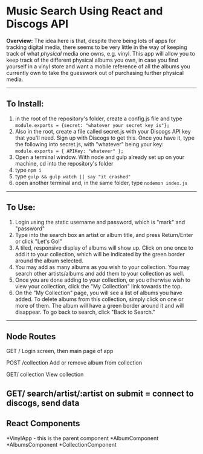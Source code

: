 # Music Search Using React and Discogs API

**Overview:** The idea here is that, despite there being lots of apps for tracking digital media, there seems to be very little in the way of keeping track of what *physical* media one owns, e.g. vinyl. This app will allow you to keep track of the different physical albums you own, in case you find yourself in a vinyl store and want a mobile reference of all the albums you currently own to take the guesswork out of purchasing further physical media. 

---
## To Install:

1. in the root of the repository's folder, create a config.js file and type `module.exports = {secret: "whatever your secret key is"};`
2. Also in the root, create a file called secret.js with your Discogs API key that you'll need. Sign up with Discogs to get this. Once you have it, type the following into secret.js, with "whatever" being your key: `module.exports = { APIKey: "whatever" };`
3. Open a terminal window. With node and gulp already set up on your machine, cd into the repository's folder
4. type `npm i`
5. type `gulp && gulp watch || say "it crashed"`
6. open another terminal and, in the same folder, type `nodemon index.js`

---
## To Use:

1. Login using the static username and password, which is "mark" and "password"
2. Type into the search box an artist or album title, and press Return/Enter or click "Let's Go!"
3. A tiled, responsive display of albums will show up. Click on one once to add it to your collection, which will be indicated by the green border around the album selected. 
4. You may add as many albums as you wish to your collection. You may search other artists/albums and add them to your collection as well. 
5. Once you are done adding to your collection, or you otherwise wish to view your collection, click the "My Collection" link towards the top. 
6. On the "My Collection" page, you will see a list of albums you have added. To delete albums from this collection, simply click on one or more of them. The album will have a green border around it and will disappear. To go back to search, click "Back to Search."

---
## Node Routes

GET /
	Login screen, then main page of app

POST /collection
	Add or remove album from collection

GET/ collection
	View collection

GET/ search/artist/:artist
	on submit = connect to discogs, send data
---
## React Components
*VinylApp - this is the parent component
*AlbumComponent
*AlbumsComponent
*CollectionComponent